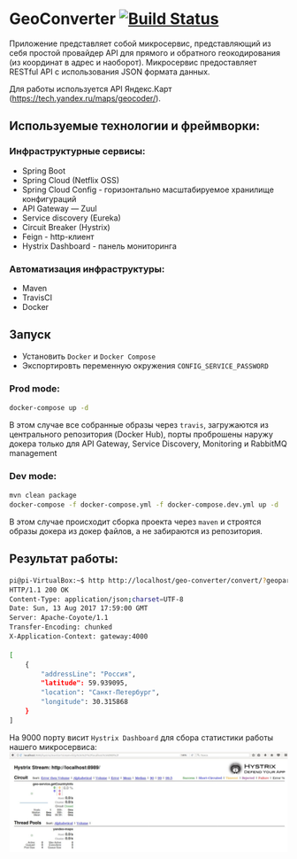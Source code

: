 # GeoConverter [![Build Status](https://travis-ci.org/romask17/GeoConverter.svg?branch=master)](https://travis-ci.org/romask17/GeoConverter)

Приложение представляет собой микросервис, представляющий из себя простой провайдер API для прямого и обратного геокодирования (из координат в адрес и наоборот). Микросервис предоставляет RESTful API с использования JSON формата данных. 

Для работы используется API Яндекс.Карт (https://tech.yandex.ru/maps/geocoder/).

## Используемые технологии и фреймворки:

### Инфраструктурные сервисы:
 * Spring Boot
 * Spring Cloud (Netflix OSS)
 * Spring Cloud Config - горизонтально масштабируемое хранилище конфигураций
 * API Gateway — Zuul
 * Service discovery (Eureka)
 * Circuit Breaker (Hystrix)
 * Feign - http-клиент
 * Hystrix Dashboard - панель мониторинга
 
### Автоматизация инфраструктуры:
  * Maven
  * TravisCI
  * Docker
  
## Запуск
* Установить `Docker` и `Docker Compose`
* Экспортировть переменную окружения `CONFIG_SERVICE_PASSWORD`

### Prod mode:

```sh
docker-compose up -d
```
В этом случае  все собранные образы через `travis`,  загружаются из центрального репозитория (Docker Hub), порты проброшены наружу докера только для API Gateway, Service Discovery, Monitoring и RabbitMQ management

### Dev mode:

```sh
mvn clean package
docker-compose -f docker-compose.yml -f docker-compose.dev.yml up -d
```
В этом случае происходит сборка проекта через `maven` и строятся образы докера из докер файлов, а не забираются из репозитория.

## Результат работы:

```sh
pi@pi-VirtualBox:~$ http http://localhost/geo-converter/convert/?geoparam=spb
HTTP/1.1 200 OK
Content-Type: application/json;charset=UTF-8
Date: Sun, 13 Aug 2017 17:59:00 GMT
Server: Apache-Coyote/1.1
Transfer-Encoding: chunked
X-Application-Context: gateway:4000

[
    {
        "addressLine": "Россия", 
        "latitude": 59.939095, 
        "location": "Санкт-Петербург", 
        "longitude": 30.315868
    }
]

```

На 9000 порту висит `Hystrix Dashboard` для сбора статистики работы нашего микросервиса:
![Alt text](hystrix-dashboard.JPG?raw=true)

